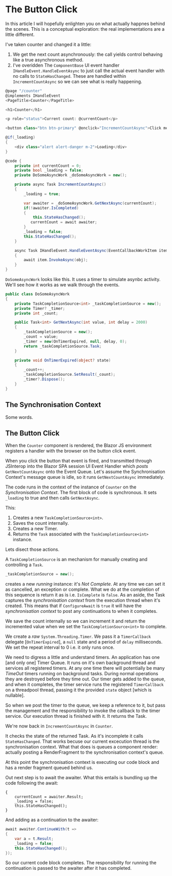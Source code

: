 # The Button Click

In this article I will hopefully enlighten you on what actually happnes behind the scenes.  This is a conceptual exploration: the real implementations are a little different.

I've taken counter and changed it a little:

1. We get the next count asynchronously: the call yields control behaving like a true asynchronous method.  
2. I've overidden The `ComponentBase` UI event handler `IHandleEvent.HandleEventAsync` to just call the actual event handler with no calls to `StateHasChanged`.  These are handled within `IncrementCountAsync` so we can see what is really happening.

```csharp
@page "/counter"
@implements IHandleEvent
<PageTitle>Counter</PageTitle>

<h1>Counter</h1>

<p role="status">Current count: @currentCount</p>

<button class="btn btn-primary" @onclick="IncrementCountAsync">Click me</button>

@if(_loading)
{
    <div class="alert alert-danger m-2">Loading</div>
}

@code {
    private int currentCount = 0;
    private bool _loading = false;
    private DoSomeAsyncWork _doSomeAsyncWork = new();

    private async Task IncrementCountAsync()
    {
        _loading = true;

        var awaiter = _doSomeAsyncWork.GetNextAsync(currentCount);
        if(!awaiter.IsCompleted)
        {
            this.StateHasChanged();
           currentCount = await awaiter;
        }
        _loading = false;
        this.StateHasChanged();
    }

    async Task IHandleEvent.HandleEventAsync(EventCallbackWorkItem item, object? obj)
    {
        await item.InvokeAsync(obj);
    }
}
```

`DoSomeAsyncWork` looks like this.  It uses a timer to simulate asynbc activity.  We'll see how it works as we walk through the events.

```csharp
public class DoSomeAsyncWork
{
    private TaskCompletionSource<int> _taskCompletionSource = new();
    private Timer? _timer;
    private int _count;

    public Task<int> GetNextAsync(int value, int delay = 2000)
    {
        _taskCompletionSource = new();
        _count = value;
        _timer = new(OnTimerExpired, null, delay, 0);
        return _taskCompletionSource.Task;
    }

    private void OnTimerExpired(object? state)
    {
        _count++;
        _taskCompletionSource.SetResult(_count);
        _timer?.Dispose();
    }
}
```

## The Synchronisation Context

Some words.


## The Button Click

When the `Counter` component is rendered, the Blazor JS environment registers a handler with the browser on the button click event.

When you click the button that event is fired, and transmitted through JSInterop into the Blazor SPA session UI Event Handler which *posts* `GetNextCountAsync` onto the Event Queue.  Let's assume the Synchronisation Context's message queue is idle, so it runs `GetNextCountAsync` immediately.

The code runs in the context of the instance of `Counter` on the *Synchronisation Context*.  The first block of code is synchronous. It sets `_loading` to true and then calls `GetNextAsync`.

This:

1. Creates a new `TaskCompletionSource<int>`.
2. Saves the count internally.
3. Creates a new Timer.
4. Returns the `Task` associated with the `TaskCompletionSource<int>` instance.

Lets disect those actions.

A `TaskCompletionSource` is an mechanism for manually creating and controlling a `Task`.

```csharp
_taskCompletionSource = new();
```

creates a new *running* instance: it's *Not Complete*.  At any time we can set it as cancelled, an exception or complete.  What we do at the completion of this sequence is return it as is i.e. `IsComplete` is `false`.  As an aside, the Task captures the *synchronisation context* from the execution thread when it's created.  This means that if `ConfigureAwait` is `true` it will have the *synchronisation context* to post any continuations to when it completes.

We save the count internally so we can increment it and return the incremented value when we set the `TaskCompletionSource<int>` to complete.

We create a *raw* `System.Threading.Timer`.  We pass it a `TimerCallback` delegate [`OnTimerExpired`], a `null` state and a period of `delay` milliseconds.  We set the repeat interval to 0 i.e. it only runs once.

We need to digress a little and understand timers.  An application has one [and only one] Timer Queue.  It runs on it's own background thread and services all registered timers. At any one time there will potentially be many *TimeOut* timers running on backgroiund tasks.  During normal operations they are destroyed before they time out.  Our timer gets added to the queue, and when it completes, the timer service runs the registered `TimerCallback` on a threadpool thread, passing it the provided `state` object [which is nullable].

So when we post the timer to the queue, we keep a reference to it, but pass the management and the responsibility to invoke the callback to the timer service.  Our execution thread is finished with it.  It returns the Task.

We're now back in `IncrementCountAsync` in `Counter`.

It checks the state of the returned Task.  As it's incomplete it calls `StateHasChanged`.  That works becuse our current excecution thread is the synchronisation context.  What that does is queues a component render: actually posting a RenderFragment to the synchronisation context's queue.

At this point the synchronisation context is executing our code block and has a render fragment queued behind us.

Out next step is to await the awaiter.  What this entails is bundling up the code following the await: 

```
{
    currentCount = awaiter.Result;
    _loading = false;
    this.StateHasChanged();
}
```

And adding as a continuation to the awaiter:

```csharp
await awaiter.ContinueWith(t =>
{
    var a = t.Result;
    _loading = false;
    this.StateHasChanged();
});
```

So our current code block completes.  The responsibility for running the continuation is passed to the awaiter after it has completed.
 


